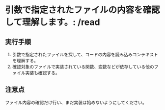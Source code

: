 # 引数で指定されたファイルの内容を確認して理解します。: /read <path>

## 実行手順

1. 引数で指定されたファイルを探して、コードの内容を読み込みコンテキストを理解する。
2. 確認対象のファイルで実装されている関数、変数などが依存している他のファイル実装も確認する。

## 注意点

ファイル内容の確認だけ行い、まだ実装は始めないようにしてください。